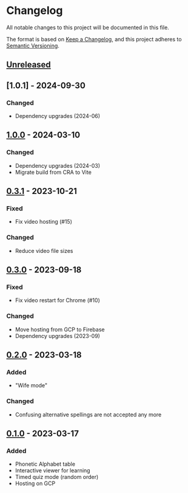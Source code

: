 # Changelog

All notable changes to this project will be documented in this file.

The format is based on [Keep a Changelog](https://keepachangelog.com/en/1.0.0/),
and this project adheres to [Semantic Versioning](https://semver.org/spec/v2.0.0.html).

## [Unreleased]

## [1.0.1] - 2024-09-30

### Changed
- Dependency upgrades (2024-06)

## [1.0.0] - 2024-03-10

### Changed

- Dependency upgrades (2024-03)
- Migrate build from CRA to Vite

## [0.3.1] - 2023-10-21

### Fixed

- Fix video hosting (#15)

### Changed

- Reduce video file sizes

## [0.3.0] - 2023-09-18

### Fixed

- Fix video restart for Chrome (#10)

### Changed

- Move hosting from GCP to Firebase
- Dependency upgrades (2023-09)

## [0.2.0] - 2023-03-18

### Added

- "Wife mode"

### Changed

- Confusing alternative spellings are not accepted any more

## [0.1.0] - 2023-03-17

### Added

- Phonetic Alphabet table
- Interactive viewer for learning
- Timed quiz mode (random order)
- Hosting on GCP

[Unreleased]: https://github.com/LajosCseppento/bravo-yankee/compare/v1.0.0...HEAD
[1.0.0]: https://github.com/LajosCseppento/bravo-yankee/releases/tag/v1.0.0
[0.3.1]: https://github.com/LajosCseppento/bravo-yankee/releases/tag/v0.3.1
[0.3.0]: https://github.com/LajosCseppento/bravo-yankee/releases/tag/v0.3.0
[0.2.0]: https://github.com/LajosCseppento/bravo-yankee/releases/tag/v0.2.0
[0.1.0]: https://github.com/LajosCseppento/bravo-yankee/releases/tag/v0.1.0
